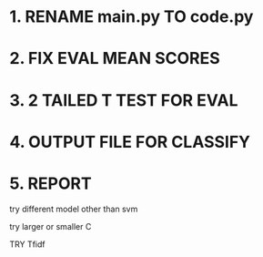 # 1. RENAME main.py TO code.py
# 2. FIX EVAL MEAN SCORES
# 3. 2 TAILED T TEST FOR EVAL
# 4. OUTPUT FILE FOR CLASSIFY
# 5. REPORT

try different model other than svm

try larger or smaller C

TRY Tfidf
